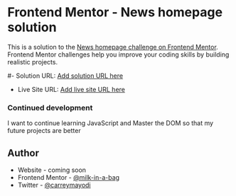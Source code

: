 
# Frontend Mentor - News homepage solution

This is a solution to the [News homepage challenge on Frontend Mentor](https://www.frontendmentor.io/challenges/news-homepage-H6SWTa1MFl). Frontend Mentor challenges help you improve your coding skills by building realistic projects. 


#- Solution URL: [Add solution URL here](https://www.frontendmentor.io/solutions/responsive-news-homepage-with-html-css-and-javascript-X9NRH2qPpo)
- Live Site URL: [Add live site URL here](https://milk-in-a-bag.github.io/news-homepage/)

### Continued development

I want to continue learning JavaScript and Master the DOM so that my future projects are better

## Author

- Website - coming soon
- Frontend Mentor - [@milk-in-a-bag](https://www.frontendmentor.io/profile/milk-in-a-bag)
- Twitter - [@carreymayodi](https://www.twitter.com/carreymayodi)
